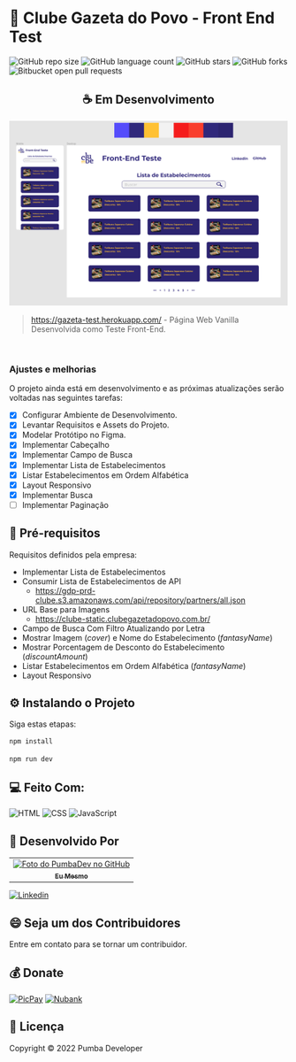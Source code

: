 # 🚀 Clube Gazeta do Povo - Front End Test

![GitHub repo size](https://img.shields.io/github/repo-size/pumba-dev/gazeta-test?style=for-the-badge)
![GitHub language count](https://img.shields.io/github/languages/count/pumba-dev/gazeta-test?style=for-the-badge)
![GitHub stars](https://img.shields.io/github/stars/pumba-dev/gazeta-test?style=for-the-badge)
![GitHub forks](https://img.shields.io/github/forks/pumba-dev/gazeta-test?style=for-the-badge)
![Bitbucket open pull requests](https://img.shields.io/github/issues-pr/pumba-dev/gazeta-test?style=for-the-badge)

<center> <h2>☕ Em Desenvolvimento</h2> </center>

<img src="./assets/prototype.png" alt="Imagem do Protótipo no Figma"/>

> https://gazeta-test.herokuapp.com/ - Página Web Vanilla Desenvolvida como Teste Front-End.

<br>

### Ajustes e melhorias

O projeto ainda está em desenvolvimento e as próximas atualizações serão voltadas nas seguintes tarefas:

- [x] Configurar Ambiente de Desenvolvimento.
- [x] Levantar Requisitos e Assets do Projeto.
- [x] Modelar Protótipo no Figma.
- [x] Implementar Cabeçalho
- [x] Implementar Campo de Busca
- [x] Implementar Lista de Estabelecimentos
- [x] Listar Estabelecimentos em Ordem Alfabética
- [x] Layout Responsivo
- [x] Implementar Busca
- [ ] Implementar Paginação

## 📝 Pré-requisitos

Requisitos definidos pela empresa:

- Implementar Lista de Estabelecimentos
- Consumir Lista de Estabelecimentos de API
    - https://gdp-prd-clube.s3.amazonaws.com/api/repository/partners/all.json
- URL Base para Imagens
    - https://clube-static.clubegazetadopovo.com.br/
- Campo de Busca Com Filtro Atualizando por Letra
- Mostrar Imagem (*cover*) e Nome do Estabelecimento (*fantasyName*)
- Mostrar Porcentagem de Desconto do Estabelecimento (*discountAmount*)
- Listar Estabelecimentos em Ordem Alfabética (*fantasyName*)
- Layout Responsivo

## ⚙️ Instalando o Projeto
Siga estas etapas:

```
npm install

npm run dev
```

## 💻 Feito Com:

![HTML](https://img.shields.io/badge/HTML5-E34F26?style=for-the-badge&logo=html5&logoColor=white)
![CSS](https://img.shields.io/badge/CSS3-1572B6?style=for-the-badge&logo=css3&logoColor=white)
![JavaScript](https://img.shields.io/badge/JavaScript-F7DF1E?style=for-the-badge&logo=javascript&logoColor=black)

## 🤝 Desenvolvido Por

<table>
  <tr>
    <td align="center">
      <a href="https://github.com/pumba-dev">
        <img src="https://static.wikia.nocookie.net/disneypt/images/c/cf/It_means_no_worries.png/revision/latest?cb=20200128144126&path-prefix=pt" width="100px;" alt="Foto do PumbaDev no GitHub"/><br>
        <sub>
          <b>Eu Mesmo</b>
        </sub>
      </a>
    </td>
  </tr>
</table>

[![Linkedin](https://img.shields.io/badge/LinkedIn-0077B5?style=for-the-badge&logo=linkedin&logoColor=white)](https://www.linkedin.com/in/pumba-dev/)


## 😄 Seja um dos Contribuidores<br>

Entre em contato para se tornar um contribuidor.

## 💰 Donate

[![PicPay](https://img.shields.io/badge/PicPay-%40PumbaDev%20-brightgreen)](https://picpay.me/pumbadev)
[![Nubank](https://img.shields.io/badge/Nubank-Pix%20QR%20Code-blueviolet)](https://nubank.com.br/pagar/1ou9f/ifu2K7YNO7)

## 📝 Licença

Copyright © 2022 Pumba Developer
